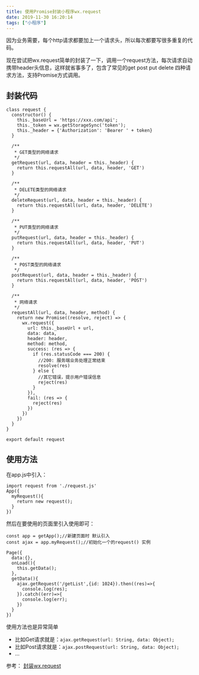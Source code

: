 ```yaml
---
title: 使用Promise封装小程序wx.request
date: 2019-11-30 16:20:14
tags: ["小程序"]
---
```

因为业务需要，每个http请求都要加上一个请求头，所以每次都要写很多重复的代码。

现在尝试把wx.request简单的封装了一下，调用一个request方法，每次请求自动携带header头信息，这样就省事多了，包含了常见的get post put delete 四种请求方法，支持Promise方式调用。

## 封装代码
```
class request {
  constructor() {
    this._baseUrl = 'https://xxx.com/api';
    this._token = wx.getStorageSync('token');
    this._header = {'Authorization': 'Bearer ' + token}
  }

  /**
   * GET类型的网络请求
   */
  getRequest(url, data, header = this._header) {
    return this.requestAll(url, data, header, 'GET')
  }

  /**
   * DELETE类型的网络请求
   */
  deleteRequest(url, data, header = this._header) {
    return this.requestAll(url, data, header, 'DELETE')
  }

  /**
   * PUT类型的网络请求
   */
  putRequest(url, data, header = this._header) {
    return this.requestAll(url, data, header, 'PUT')
  }

  /**
   * POST类型的网络请求
   */
  postRequest(url, data, header = this._header) {
    return this.requestAll(url, data, header, 'POST')
  }

  /**
   * 网络请求
   */
  requestAll(url, data, header, method) {
    return new Promise((resolve, reject) => {
      wx.request({
        url: this._baseUrl + url,
        data: data,
        header: header,
        method: method,
        success: (res => {
          if (res.statusCode === 200) {
            //200: 服务端业务处理正常结束
            resolve(res)
          } else {
            //其它错误，提示用户错误信息
            reject(res)
          }
        }),
        fail: (res => {
          reject(res)
        })
      })
    })
  }
}

export default request
```


## 使用方法
在app.js中引入：
```
import request from './request.js'
App({
  myRequest(){
    return new request();
  }
})
```
然后在要使用的页面里引入使用即可：
```
const app = getApp();//新建页面时 默认引入
const ajax = app.myRequest();//初始化一个的request() 实例

Page({
  data:{},
  onLoad(){
    this.getData();  
  },
  getData(){
    ajax.getRequest('/getList',{id: 1024}).then((res)=>{
      console.log(res);
    }).catch((err)=>{
      console.log(err);
    })
  }
})
```
使用方法也是异常简单
- 比如Get请求就是：`ajax.getRequest(url: String, data: Object);`
- 比如Post请求就是：`ajax.postRequest(url: String, data: Object);`
- ...




参考：
[封装wx.request](https://juejin.im/post/5b050e5651882542816aabfa)
